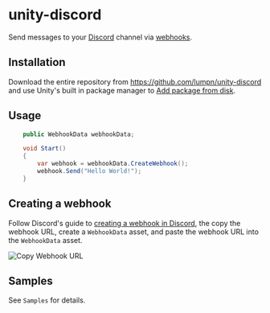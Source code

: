 # unity-discord
Send messages to your [Discord](https://discord.com) channel via [webhooks](https://support.discord.com/hc/en-us/articles/228383668-Intro-to-Webhooks).

## Installation
Download the entire repository from https://github.com/lumpn/unity-discord and use Unity's built in package manager to [Add package from disk](https://docs.unity3d.com/Manual/upm-ui-local.html).

## Usage
```csharp
    public WebhookData webhookData;

    void Start()
    {
        var webhook = webhookData.CreateWebhook();
        webhook.Send("Hello World!");
    }
```

## Creating a webhook
Follow Discord's guide to [creating a webhook in Discord](https://support.discord.com/hc/en-us/articles/228383668-Intro-to-Webhooks), the copy the webhook URL, create a `WebhookData` asset, and paste the webhook URL into the `WebhookData` asset.

![Copy Webhook URL](https://support.discord.com/hc/article_attachments/360101553853/Screen_Shot_2020-12-15_at_4.51.38_PM.png)

## Samples
See `Samples` for details.
